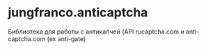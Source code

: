 # jungfranco.anticaptcha
Библиотека для работы с антикапчей (API rucaptcha.com и anti-captcha.com (ex anti-gate)
